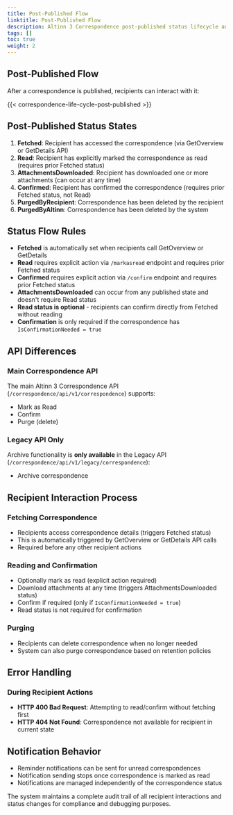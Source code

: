 ```yaml
---
title: Post-Published Flow
linktitle: Post-Published Flow
description: Altinn 3 Correspondence post-published status lifecycle and recipient interactions.
tags: []
toc: true
weight: 2
---
```


## Post-Published Flow

After a correspondence is published, recipients can interact with it:

{{< correspondence-life-cycle-post-published >}}

## Post-Published Status States

1. **Fetched**: Recipient has accessed the correspondence (via GetOverview or GetDetails API)
2. **Read**: Recipient has explicitly marked the correspondence as read (requires prior Fetched status)
3. **AttachmentsDownloaded**: Recipient has downloaded one or more attachments (can occur at any time)
4. **Confirmed**: Recipient has confirmed the correspondence (requires prior Fetched status, not Read)
5. **PurgedByRecipient**: Correspondence has been deleted by the recipient
6. **PurgedByAltinn**: Correspondence has been deleted by the system

## Status Flow Rules

- **Fetched** is automatically set when recipients call GetOverview or GetDetails
- **Read** requires explicit action via `/markasread` endpoint and requires prior Fetched status
- **Confirmed** requires explicit action via `/confirm` endpoint and requires prior Fetched status
- **AttachmentsDownloaded** can occur from any published state and doesn't require Read status
- **Read status is optional** - recipients can confirm directly from Fetched without reading
- **Confirmation** is only required if the correspondence has `IsConfirmationNeeded = true`

## API Differences

### Main Correspondence API
The main Altinn 3 Correspondence API (`/correspondence/api/v1/correspondence`) supports:
- Mark as Read
- Confirm
- Purge (delete)

### Legacy API Only
Archive functionality is **only available** in the Legacy API (`/correspondence/api/v1/legacy/correspondence`):
- Archive correspondence

## Recipient Interaction Process

### Fetching Correspondence
- Recipients access correspondence details (triggers Fetched status)
- This is automatically triggered by GetOverview or GetDetails API calls
- Required before any other recipient actions

### Reading and Confirmation
- Optionally mark as read (explicit action required)
- Download attachments at any time (triggers AttachmentsDownloaded status)
- Confirm if required (only if `IsConfirmationNeeded = true`)
- Read status is not required for confirmation

### Purging
- Recipients can delete correspondence when no longer needed
- System can also purge correspondence based on retention policies

## Error Handling

### During Recipient Actions
- **HTTP 400 Bad Request**: Attempting to read/confirm without fetching first
- **HTTP 404 Not Found**: Correspondence not available for recipient in current state

## Notification Behavior

- Reminder notifications can be sent for unread correspondences
- Notification sending stops once correspondence is marked as read
- Notifications are managed independently of the correspondence status

The system maintains a complete audit trail of all recipient interactions and status changes for compliance and debugging purposes. 
